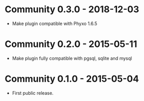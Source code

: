 Community 0.3.0 - 2018-12-03
============================
* Make plugin compatible with Phyxo 1.6.5

Community 0.2.0 - 2015-05-11
============================
* Make plugin fully compatible with pgsql, sqlite and mysql

Community 0.1.0 - 2015-05-04
============================
* First public release.
